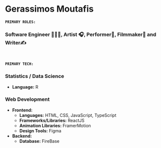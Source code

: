 # Gerassimos Moutafis

**`PRIMARY ROLES:`**  
### Software Engineer 👨🏻‍💻, Artist 🎧, Performer🎤, Filmmaker🎥 and Writer✍

<br/>

**`PRIMARY TECH:`**  
### Statistics / Data Science
- **Language:** R

### Web Development
- **Frontend:**
  - **Languages:** HTML, CSS, JavaScript, TypeScript
  - **Frameworks/Libraries:** ReactJS
  - **Animation Libraries:** FramerMotion
  - **Design Tools:** Figma
- **Backend:**
  - **Database:** FireBase

